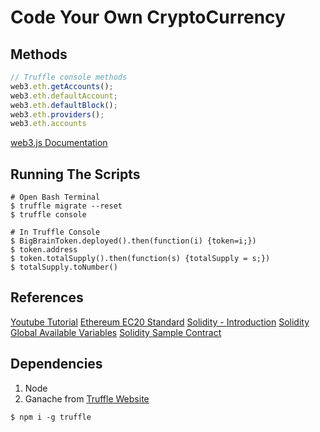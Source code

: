 # Code Your Own CryptoCurrency

## Methods
```js
// Truffle console methods
web3.eth.getAccounts();
web3.eth.defaultAccount;
web3.eth.defaultBlock();
web3.eth.providers();
web3.eth.accounts
```
[web3.js Documentation](https://web3js.readthedocs.io/en/v1.3.4/web3-eth.html)

## Running The Scripts
```
# Open Bash Terminal
$ truffle migrate --reset
$ truffle console

# In Truffle Console
$ BigBrainToken.deployed().then(function(i) {token=i;})
$ token.address
$ token.totalSupply().then(function(s) {totalSupply = s;})
$ totalSupply.toNumber()
```

## References
[Youtube Tutorial](https://www.youtube.com/watch?v=XdKv5uwEk5A)
[Ethereum EC20 Standard](https://github.com/ethereum/EIPs/blob/master/EIPS/eip-20.md)
[Solidity - Introduction](https://docs.soliditylang.org/en/v0.8.2/introduction-to-smart-contracts.html)
[Solidity Global Available Variables](https://docs.soliditylang.org/en/v0.8.2/units-and-global-variables.html?highlight=units%20and%20global%20variables)
[Solidity Sample Contract](https://docs.soliditylang.org/en/v0.8.2/solidity-by-example.html?highlight=balanceOf)

## Dependencies
1. Node
2. Ganache from [Truffle Website](https://www.trufflesuite.com/ganache)
```
$ npm i -g truffle
```
